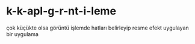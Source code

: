 # k-k-apl-g-r-nt-i-leme
çok küçükte olsa görüntü işlemde hatları belirleyip resme efekt uygulayan bir uygulama
